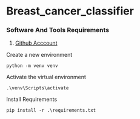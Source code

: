 # Breast_cancer_classifier


### Software And Tools Requirements


1. [Github Acccount](https://github.com)




Create a new environment 

```
python -m venv venv 
```

Activate the virtual environment
```
.\venv\Scripts\activate
```


Install Requirements

```
pip install -r .\requirements.txt
```
